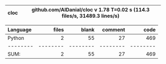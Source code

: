 cloc|github.com/AlDanial/cloc v 1.78  T=0.02 s (114.3 files/s, 31489.3 lines/s)
--- | ---

Language|files|blank|comment|code
:-------|-------:|-------:|-------:|-------:
Python|2|55|27|469
--------|--------|--------|--------|--------
SUM:|2|55|27|469
